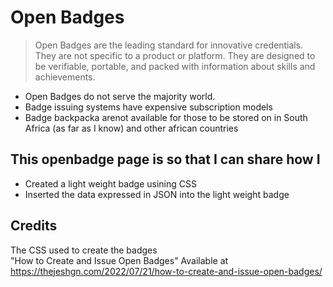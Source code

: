 <!---
  Create a readme file

  Instructions:

  1. Add your project title in the Title field above ^
  2. Insert Relevant badges
  3. Add your GitHub username (and your teammates) below 
  4 Add a short description of the project (2, 3 sentences max.)
  --->



# Open Badges 

> Open Badges are the leading standard for innovative credentials. They are not specific to a product or platform. They are designed to be verifiable, portable, and packed with information about skills and achievements.
* Open Badges do not serve the majority world. 
* Badge issuing systems have expensive subscription models
* Badge backpacka arenot available for those to be stored on in South Africa (as far as I know) and other african countries 

## This openbadge page is so that I can share how I 
* Created a light weight badge usining CSS
* Inserted the data expressed in JSON into the light weight badge  

## Credits

The CSS used to create the badges  
"How to Create and Issue Open Badges"
Available at 
https://thejeshgn.com/2022/07/21/how-to-create-and-issue-open-badges/
